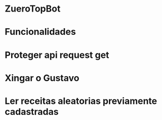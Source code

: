 # ZueroTopBot

# Funcionalidades
# Proteger api request get
# Xingar o Gustavo
# Ler receitas aleatorias previamente cadastradas